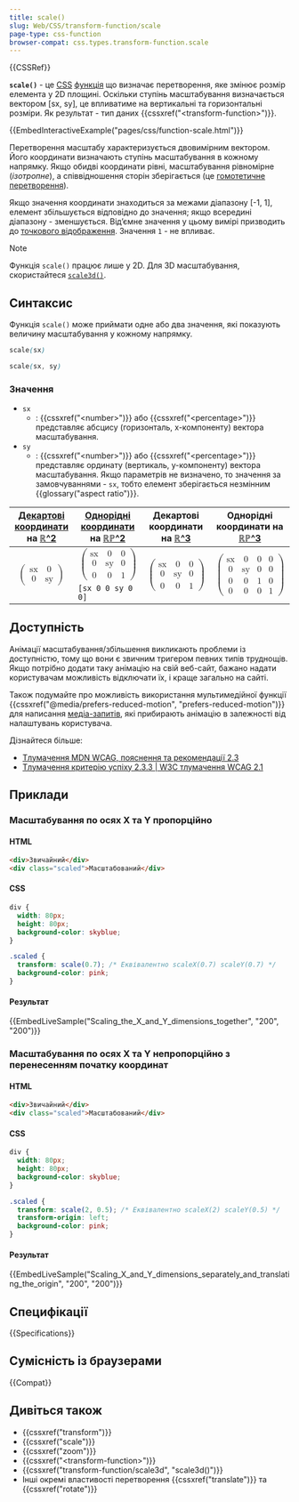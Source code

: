 ```yaml
---
title: scale()
slug: Web/CSS/transform-function/scale
page-type: css-function
browser-compat: css.types.transform-function.scale
---
```


{{CSSRef}}

**`scale()`** - це [CSS](/uk/docs/Web/CSS) [функція](/uk/docs/Web/CSS/CSS_Functions) що визначає перетворення, яке змінює розмір елемента у 2D площині. Оскільки ступінь масштабування визначається вектором [sx, sy], це впливатиме на вертикальні та горизонтальні розміри. Як результат - тип даних {{cssxref("&lt;transform-function&gt;")}}.

{{EmbedInteractiveExample("pages/css/function-scale.html")}}

Перетворення масштабу характеризується двовимірним вектором. Його координати визначають ступінь масштабування в кожному напрямку. Якщо обидві координати рівні, масштабування рівномірне (_ізотропне_), а співвідношення сторін зберігається (це [гомотетичне перетворення](https://en.wikipedia.org/wiki/Homothetic_transformation)).

Якщо значення координати знаходиться за межами діапазону \[-1, 1], елемент збільшується відповідно до значення; якщо всередині діапазону - зменшується. Відʼємне значення у цьому вимірі призводить до [точкового відображення](https://en.wikipedia.org/wiki/Point_reflection). Значення `1` - не впливає.

> [!NOTE]
> Функція `scale()` працює лише у 2D. Для 3D масштабування, скористайтеся
> [`scale3d()`](/uk/docs/Web/CSS/transform-function/scale3d).

## Синтаксис

Функція `scale()` може приймати одне або два значення, які показують величину масштабування у кожному напрямку.

```css
scale(sx)

scale(sx, sy)
```

### Значення

- `sx`
  - : {{cssxref("&lt;number&gt;")}} або {{cssxref("&lt;percentage&gt;")}} представляє абсцису (горизонталь, x-компоненту) вектора масштабування.
- `sy`
  - : {{cssxref("&lt;number&gt;")}} або {{cssxref("&lt;percentage&gt;")}} представляє ординату (вертикаль, y-компоненту) вектора масштабування.
    Якщо параметрів не визначено, то значення за замовчуваннями - `sx`, тобто елемент зберігається незмінним {{glossary("aspect ratio")}}.

<table class="standard-table">
  <thead>
    <tr>
      <th scope="col"><a href="/uk/docs/Web/CSS/transform-function#cartesian_coordinates">Декартові координати</a> на <a href="https://en.wikipedia.org/wiki/Real_coordinate_space">ℝ^2</a></th>
      <th scope="col"><a href="https://en.wikipedia.org/wiki/Homogeneous_coordinates">Однорідні координати</a> на <a href="https://en.wikipedia.org/wiki/Real_projective_plane">ℝℙ^2</a></th>
      <th scope="col">Декартові координати на <a href="https://en.wikipedia.org/wiki/Real_coordinate_space">ℝ^3</a></th>
      <th scope="col">Однорідні координати на <a href="https://en.wikipedia.org/wiki/Real_projective_space">ℝℙ^3</a></th>
    </tr>
  </thead>
  <tbody>
    <tr>
      <td rowspan="2">
        <math display="block">
          <semantics><mrow><mo>(</mo><mtable><mtr><mtd><mi>sx</mi></mtd><mtd><mn>0</mn></mtd></mtr><mtr><mtd><mn>0</mn></mtd><mtd><mi>sy</mi></mtd></mtr></mtable><mo>)</mo></mrow><annotation encoding="TeX">\left( \begin{array}{cc} sx & 0 \\ 0 & sy \end{array} \right)</annotation></semantics>
        </math>
      </td>
      <td>
        <math display="block">
          <semantics><mrow><mo>(</mo><mtable><mtr><mtd><mi>sx</mi></mtd><mtd><mn>0</mn></mtd><mtd><mn>0</mn></mtd></mtr><mtr><mtd><mn>0</mn></mtd><mtd><mi>sy</mi></mtd><mtd><mn>0</mn></mtd></mtr><mtr><mtd><mn>0</mn></mtd><mtd><mn>0</mn></mtd><mtd><mn>1</mn></mtd></mtr></mtable><mo>)</mo></mrow><annotation encoding="TeX">\left( \begin{array}{ccc} sx & 0 & 0 \\ 0 & sy & 0 \\ 0 & 0 & 1 \end{array} \right)</annotation></semantics>
        </math>
      </td>
      <td rowspan="2">
        <math display="block">
          <semantics><mrow><mo>(</mo><mtable><mtr><mtd><mi>sx</mi></mtd><mtd><mn>0</mn></mtd><mtd><mn>0</mn></mtd></mtr><mtr><mtd><mn>0</mn></mtd><mtd><mi>sy</mi></mtd><mtd><mn>0</mn></mtd></mtr><mtr><mtd><mn>0</mn></mtd><mtd><mn>0</mn></mtd><mtd><mn>1</mn></mtd></mtr></mtable><mo>)</mo></mrow><annotation encoding="TeX">\left( \begin{array}{ccc} sx & 0 & 0 \\ 0 & sy & 0 \\ 0 & 0 & 1 \end{array} \right)</annotation></semantics>
        </math>
      </td>
      <td rowspan="2">
        <math display="block">
          <semantics><mrow><mo>(</mo><mtable><mtr><mtd><mi>sx</mi></mtd><mtd><mn>0</mn></mtd><mtd><mn>0</mn></mtd><mtd><mn>0</mn></mtd></mtr><mtr><mtd><mn>0</mn></mtd><mtd><mi>sy</mi></mtd><mtd><mn>0</mn></mtd><mtd><mn>0</mn></mtd></mtr><mtr><mtd><mn>0</mn></mtd><mtd><mn>0</mn></mtd><mtd><mn>1</mn></mtd><mtd><mn>0</mn></mtd></mtr><mtr><mtd><mn>0</mn></mtd><mtd><mn>0</mn></mtd><mtd><mn>0</mn></mtd><mtd><mn>1</mn></mtd></mtr></mtable><mo>)</mo></mrow><annotation encoding="TeX">\left( \begin{array}{cccc} sx & 0 & 0 & 0 \\ 0 & sy & 0 & 0 \\ 0 & 0 & 1 & 0 \\ 0 & 0 & 0 & 1 \end{array} \right)</annotation></semantics>
        </math>
      </td>
    </tr>
    <tr>
      <td><code>[sx 0 0 sy 0 0]</code></td>
    </tr>
  </tbody>
</table>

## Доступність

Анімації масштабування/збільшення викликають проблеми із доступністю, тому що вони є звичним тригером певних типів труднощів. Якщо потрібно додати таку анімацію на свій веб-сайт, бажано надати користувачам можливість відключати їх, і краще загально на сайті.

Також подумайте про можливість використання мультимедійної функції {{cssxref("@media/prefers-reduced-motion", "prefers-reduced-motion")}} для написання [медіа-запитів](/uk/docs/Web/CSS/CSS_media_queries), які прибирають анімацію в залежності від налаштувань користувача.

Дізнайтеся більше:

- [Тлумачення MDN WCAG, пояснення та рекомендації 2.3](/uk/docs/Web/Accessibility/Understanding_WCAG/Operable#guideline_2.3_%e2%80%94_seizures_and_physical_reactions_do_not_design_content_in_a_way_that_is_known_to_cause_seizures_or_physical_reactions)
- [Тлумачення критерію успіху 2.3.3 | W3C тлумачення WCAG 2.1](https://www.w3.org/WAI/WCAG21/Understanding/animation-from-interactions)

## Приклади

### Масштабування по осях X та Y пропорційно

#### HTML

```html
<div>Звичайний</div>
<div class="scaled">Масштабований</div>
```

#### CSS

```css
div {
  width: 80px;
  height: 80px;
  background-color: skyblue;
}

.scaled {
  transform: scale(0.7); /* Еквівалентно scaleX(0.7) scaleY(0.7) */
  background-color: pink;
}
```

#### Результат

{{EmbedLiveSample("Scaling_the_X_and_Y_dimensions_together", "200", "200")}}

### Масштабування по осях X та Y непропорційно з перенесенням початку координат

#### HTML

```html
<div>Звичайний</div>
<div class="scaled">Масштабований</div>
```

#### CSS

```css
div {
  width: 80px;
  height: 80px;
  background-color: skyblue;
}

.scaled {
  transform: scale(2, 0.5); /* Еквівалентно scaleX(2) scaleY(0.5) */
  transform-origin: left;
  background-color: pink;
}
```

#### Результат

{{EmbedLiveSample("Scaling_X_and_Y_dimensions_separately_and_translating_the_origin", "200", "200")}}

## Специфікації

{{Specifications}}

## Сумісність із браузерами

{{Compat}}

## Дивіться також

- {{cssxref("transform")}}
- {{cssxref("scale")}}
- {{cssxref("zoom")}}
- {{cssxref("&lt;transform-function&gt;")}}
- {{cssxref("transform-function/scale3d", "scale3d()")}}
- Інші окремі властивості перетворення {{cssxref("translate")}} та {{cssxref("rotate")}}
